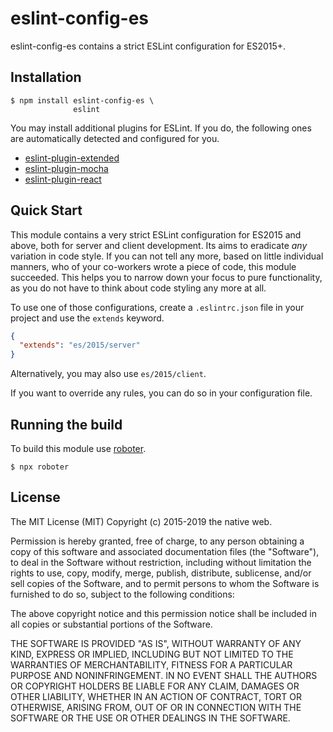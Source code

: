 # eslint-config-es

eslint-config-es contains a strict ESLint configuration for ES2015+.

## Installation

```shell
$ npm install eslint-config-es \
              eslint
```

You may install additional plugins for ESLint. If you do, the following ones are automatically detected and configured for you.

- [eslint-plugin-extended](https://www.npmjs.com/package/eslint-plugin-extended)
- [eslint-plugin-mocha](https://www.npmjs.com/package/eslint-plugin-mocha)
- [eslint-plugin-react](https://www.npmjs.com/package/eslint-plugin-react)

## Quick Start

This module contains a very strict ESLint configuration for ES2015 and above, both for server and client development. Its aims to eradicate *any* variation in code style. If you can not tell any more, based on little individual manners, who of your co-workers wrote a piece of code, this module succeeded. This helps you to narrow down your focus to pure functionality, as you do not have to think about code styling any more at all.

To use one of those configurations, create a `.eslintrc.json` file in your project and use the `extends` keyword.

```json
{
  "extends": "es/2015/server"
}
```

Alternatively, you may also use `es/2015/client`.

If you want to override any rules, you can do so in your configuration file.

## Running the build

To build this module use [roboter](https://www.npmjs.com/package/roboter).

```shell
$ npx roboter
```

## License

The MIT License (MIT)
Copyright (c) 2015-2019 the native web.

Permission is hereby granted, free of charge, to any person obtaining a copy of this software and associated documentation files (the "Software"), to deal in the Software without restriction, including without limitation the rights to use, copy, modify, merge, publish, distribute, sublicense, and/or sell copies of the Software, and to permit persons to whom the Software is furnished to do so, subject to the following conditions:

The above copyright notice and this permission notice shall be included in all copies or substantial portions of the Software.

THE SOFTWARE IS PROVIDED "AS IS", WITHOUT WARRANTY OF ANY KIND, EXPRESS OR IMPLIED, INCLUDING BUT NOT LIMITED TO THE WARRANTIES OF MERCHANTABILITY, FITNESS FOR A PARTICULAR PURPOSE AND NONINFRINGEMENT. IN NO EVENT SHALL THE AUTHORS OR COPYRIGHT HOLDERS BE LIABLE FOR ANY CLAIM, DAMAGES OR OTHER LIABILITY, WHETHER IN AN ACTION OF CONTRACT, TORT OR OTHERWISE, ARISING FROM, OUT OF OR IN CONNECTION WITH THE SOFTWARE OR THE USE OR OTHER DEALINGS IN THE SOFTWARE.

